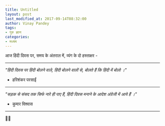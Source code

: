 ```yaml
---
title: Untitled
layout: post
last_modified_at: 2017-09-14T08:32:00
author: Vinay Pandey
tags:
- गुरु ज्ञान
categories:
- मध्यम
---
```

आज हिंदी दिवस पर,
समय के अंतराल में, व्यंग के दो हस्ताक्षर -
________________________

*"हिंदी दिवस पर हिंदी बोलने वाले, हिंदी बोलने वालों से, बोलते हैं कि हिंदी में बोलो ।"*
- हरिशंकर परसाईं
_________________________

*"सड़क से संसद तक सिर्फ नारे ही पाए हैं, हिंदी दिवस मनाने के आदेश अंग्रेजी में आये हैं ।"*
- कुमार विश्वास
_________________________

🙏🙏


